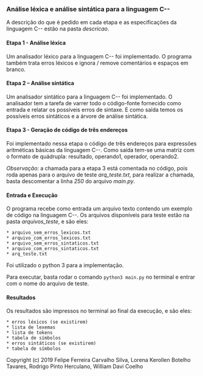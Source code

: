 ### Análise léxica e análise sintática para a linguagem C--

A descrição do que é pedido em cada etapa e as especificações da linguagem C-- estão na pasta *descricao*.

#### Etapa 1 - Análise léxica
Um analisador léxico para a linguagem C-- foi implementado. O programa também trata erros léxicos e ignora / remove comentários e espaços em branco.

#### Etapa 2 – Análise sintática
Um analisador sintático para a linguagem C-- foi implementado. O analisador tem a tarefa de varrer todo o código-fonte fornecido como entrada	e relatar os possíveis erros de sintaxe. E como saída temos os possíveis erros sintáticos e a árvore de análise sintática.

#### Etapa 3 - Geração de código de três endereços
Foi implementado nessa etapa o código de três endereços para expressões aritméticas básicas da linguagem C--. Como saída tem-se uma matriz com o formato de quádrupla: resultado, operando1, operador, operando2.

*Observação:* a chamada para a etapa 3 está comentada no código, pois roda apenas para o arquivo de teste *arq_teste.txt*, para realizar a chamada, basta descomentar a linha *250* do arquivo *main.py*.

#### Entrada e Execução

O programa recebe como entrada um arquivo texto contendo um exemplo de código na linguagem C--. Os arquivos disponíveis para teste estão na pasta *arquivos_teste*, e são eles:

	* arquivo_sem_erros_lexicos.txt
	* arquivo_com_erros_lexicos.txt
	* arquivo_sem_erros_sintaticos.txt
	* arquivo_com_erros_sintaticos.txt
	* arq_teste.txt

Foi utilizado o python 3 para a implementação.

Para executar, basta rodar o comando `python3 main.py` no terminal e entrar com o nome do arquivo de teste.

#### Resultados

Os resultados são impressos no terminal ao final da execução, e são eles:

	* erros léxicos (se existirem)
	* lista de lexemas
	* lista de tokens
	* tabela de símbolos
	* erros sintáticos (se existirem)
	* tabela de símbolos

Copyright (c) 2019 Felipe Ferreira Carvalho Silva, Lorena Kerollen Botelho Tavares, Rodrigo Pinto Herculano, William Davi Coelho
